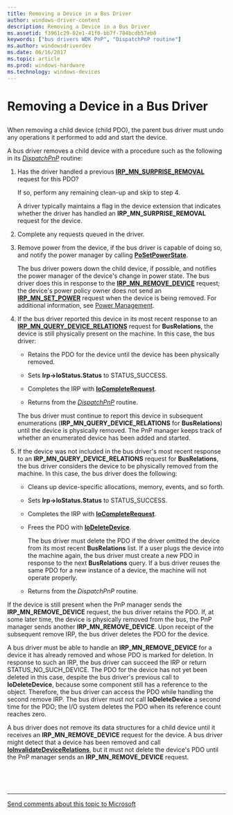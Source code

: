 ```yaml
---
title: Removing a Device in a Bus Driver
author: windows-driver-content
description: Removing a Device in a Bus Driver
ms.assetid: f3961c29-02e1-41f0-bb7f-784bcdb57eb0
keywords: ["bus drivers WDK PnP", "DispatchPnP routine"]
ms.author: windowsdriverdev
ms.date: 06/16/2017
ms.topic: article
ms.prod: windows-hardware
ms.technology: windows-devices
---
```


# Removing a Device in a Bus Driver


## <a href="" id="ddk-removing-a-device-in-a-bus-driver-kg"></a>


When removing a child device (child PDO), the parent bus driver must undo any operations it performed to add and start the device.

A bus driver removes a child device with a procedure such as the following in its [*DispatchPnP*](https://msdn.microsoft.com/library/windows/hardware/ff543341) routine:

1.  Has the driver handled a previous [**IRP\_MN\_SURPRISE\_REMOVAL**](https://msdn.microsoft.com/library/windows/hardware/ff551760) request for this PDO?

    If so, perform any remaining clean-up and skip to step 4.

    A driver typically maintains a flag in the device extension that indicates whether the driver has handled an **IRP\_MN\_SURPRISE\_REMOVAL** request for the device.

2.  Complete any requests queued in the driver.

3.  Remove power from the device, if the bus driver is capable of doing so, and notify the power manager by calling [**PoSetPowerState**](https://msdn.microsoft.com/library/windows/hardware/ff559765).

    The bus driver powers down the child device, if possible, and notifies the power manager of the device's change in power state. The bus driver does this in response to the [**IRP\_MN\_REMOVE\_DEVICE**](https://msdn.microsoft.com/library/windows/hardware/ff551738) request; the device's power policy owner does not send an [**IRP\_MN\_SET\_POWER**](https://msdn.microsoft.com/library/windows/hardware/ff551744) request when the device is being removed. For additional information, see [Power Management](implementing-power-management.md).

4.  If the bus driver reported this device in its most recent response to an [**IRP\_MN\_QUERY\_DEVICE\_RELATIONS**](https://msdn.microsoft.com/library/windows/hardware/ff551670) request for **BusRelations**, the device is still physically present on the machine. In this case, the bus driver:

    -   Retains the PDO for the device until the device has been physically removed.

    -   Sets **Irp-&gt;IoStatus.Status** to STATUS\_SUCCESS.

    -   Completes the IRP with [**IoCompleteRequest**](https://msdn.microsoft.com/library/windows/hardware/ff548343).

    -   Returns from the [*DispatchPnP*](https://msdn.microsoft.com/library/windows/hardware/ff543341) routine.

    The bus driver must continue to report this device in subsequent enumerations (**IRP\_MN\_QUERY\_DEVICE\_RELATIONS** for **BusRelations**) until the device is physically removed. The PnP manager keeps track of whether an enumerated device has been added and started.

5.  If the device was not included in the bus driver's most recent response to an **IRP\_MN\_QUERY\_DEVICE\_RELATIONS** request for **BusRelations**, the bus driver considers the device to be physically removed from the machine. In this case, the bus driver does the following:

    -   Cleans up device-specific allocations, memory, events, and so forth.

    -   Sets **Irp-&gt;IoStatus.Status** to STATUS\_SUCCESS.

    -   Completes the IRP with [**IoCompleteRequest**](https://msdn.microsoft.com/library/windows/hardware/ff548343).

    -   Frees the PDO with [**IoDeleteDevice**](https://msdn.microsoft.com/library/windows/hardware/ff549083).

        The bus driver must delete the PDO if the driver omitted the device from its most recent **BusRelations** list. If a user plugs the device into the machine again, the bus driver must create a new PDO in response to the next **BusRelations** query. If a bus driver reuses the same PDO for a new instance of a device, the machine will not operate properly.

    -   Returns from the *DispatchPnP* routine.

If the device is still present when the PnP manager sends the **IRP\_MN\_REMOVE\_DEVICE** request, the bus driver retains the PDO. If, at some later time, the device is physically removed from the bus, the PnP manager sends another **IRP\_MN\_REMOVE\_DEVICE**. Upon receipt of the subsequent remove IRP, the bus driver deletes the PDO for the device.

A bus driver must be able to handle an **IRP\_MN\_REMOVE\_DEVICE** for a device it has already removed and whose PDO is marked for deletion. In response to such an IRP, the bus driver can succeed the IRP or return STATUS\_NO\_SUCH\_DEVICE. The PDO for the device has not yet been deleted in this case, despite the bus driver's previous call to **IoDeleteDevice**, because some component still has a reference to the object. Therefore, the bus driver can access the PDO while handling the second remove IRP. The bus driver must not call **IoDeleteDevice** a second time for the PDO; the I/O system deletes the PDO when its reference count reaches zero.

A bus driver does not remove its data structures for a child device until it receives an **IRP\_MN\_REMOVE\_DEVICE** request for the device. A bus driver might detect that a device has been removed and call [**IoInvalidateDeviceRelations**](https://msdn.microsoft.com/library/windows/hardware/ff549353), but it must not delete the device's PDO until the PnP manager sends an **IRP\_MN\_REMOVE\_DEVICE** request.

 

 


--------------------
[Send comments about this topic to Microsoft](mailto:wsddocfb@microsoft.com?subject=Documentation%20feedback%20%5Bkernel\kernel%5D:%20Removing%20a%20Device%20in%20a%20Bus%20Driver%20%20RELEASE:%20%286/14/2017%29&body=%0A%0APRIVACY%20STATEMENT%0A%0AWe%20use%20your%20feedback%20to%20improve%20the%20documentation.%20We%20don't%20use%20your%20email%20address%20for%20any%20other%20purpose,%20and%20we'll%20remove%20your%20email%20address%20from%20our%20system%20after%20the%20issue%20that%20you're%20reporting%20is%20fixed.%20While%20we're%20working%20to%20fix%20this%20issue,%20we%20might%20send%20you%20an%20email%20message%20to%20ask%20for%20more%20info.%20Later,%20we%20might%20also%20send%20you%20an%20email%20message%20to%20let%20you%20know%20that%20we've%20addressed%20your%20feedback.%0A%0AFor%20more%20info%20about%20Microsoft's%20privacy%20policy,%20see%20http://privacy.microsoft.com/default.aspx. "Send comments about this topic to Microsoft")


